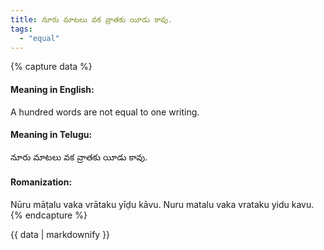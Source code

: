 ```yaml
---
title: నూరు మాటలు వక వ్రాతకు యీడు కావు.
tags:
  - "equal"
---
```


{% capture data %}
#### Meaning in English:
A hundred words are not equal to one writing.

#### Meaning in Telugu:
నూరు మాటలు వక వ్రాతకు యీడు కావు.

#### Romanization:
Nūru māṭalu vaka vrātaku yīḍu kāvu.
Nuru matalu vaka vrataku yidu kavu.
{% endcapture %}

{{ data | markdownify }}


